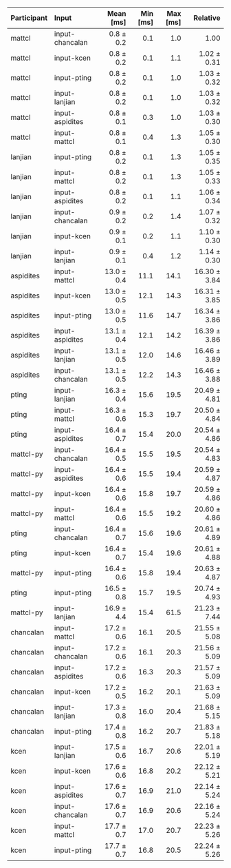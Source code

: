 | Participant | Input | Mean [ms] | Min [ms] | Max [ms] | Relative |
|:---|:---|---:|---:|---:|---:|
| mattcl | input-chancalan | 0.8 ± 0.2 | 0.1 | 1.0 | 1.00 |
| mattcl | input-kcen | 0.8 ± 0.2 | 0.1 | 1.1 | 1.02 ± 0.31 |
| mattcl | input-pting | 0.8 ± 0.2 | 0.1 | 1.0 | 1.03 ± 0.32 |
| mattcl | input-lanjian | 0.8 ± 0.2 | 0.1 | 1.0 | 1.03 ± 0.32 |
| mattcl | input-aspidites | 0.8 ± 0.1 | 0.3 | 1.0 | 1.03 ± 0.30 |
| mattcl | input-mattcl | 0.8 ± 0.1 | 0.4 | 1.3 | 1.05 ± 0.30 |
| lanjian | input-pting | 0.8 ± 0.2 | 0.1 | 1.3 | 1.05 ± 0.35 |
| lanjian | input-mattcl | 0.8 ± 0.2 | 0.1 | 1.3 | 1.05 ± 0.33 |
| lanjian | input-aspidites | 0.8 ± 0.2 | 0.1 | 1.1 | 1.06 ± 0.34 |
| lanjian | input-chancalan | 0.9 ± 0.2 | 0.2 | 1.4 | 1.07 ± 0.32 |
| lanjian | input-kcen | 0.9 ± 0.1 | 0.2 | 1.1 | 1.10 ± 0.30 |
| lanjian | input-lanjian | 0.9 ± 0.1 | 0.4 | 1.2 | 1.14 ± 0.30 |
| aspidites | input-mattcl | 13.0 ± 0.4 | 11.1 | 14.1 | 16.30 ± 3.84 |
| aspidites | input-kcen | 13.0 ± 0.5 | 12.1 | 14.3 | 16.31 ± 3.85 |
| aspidites | input-pting | 13.0 ± 0.5 | 11.6 | 14.7 | 16.34 ± 3.86 |
| aspidites | input-aspidites | 13.1 ± 0.4 | 12.1 | 14.2 | 16.39 ± 3.86 |
| aspidites | input-lanjian | 13.1 ± 0.5 | 12.0 | 14.6 | 16.46 ± 3.89 |
| aspidites | input-chancalan | 13.1 ± 0.5 | 12.2 | 14.3 | 16.46 ± 3.88 |
| pting | input-lanjian | 16.3 ± 0.4 | 15.6 | 19.5 | 20.49 ± 4.81 |
| pting | input-mattcl | 16.3 ± 0.6 | 15.3 | 19.7 | 20.50 ± 4.84 |
| pting | input-aspidites | 16.4 ± 0.7 | 15.4 | 20.0 | 20.54 ± 4.86 |
| mattcl-py | input-chancalan | 16.4 ± 0.5 | 15.5 | 19.5 | 20.54 ± 4.83 |
| mattcl-py | input-aspidites | 16.4 ± 0.6 | 15.5 | 19.4 | 20.59 ± 4.87 |
| mattcl-py | input-kcen | 16.4 ± 0.6 | 15.8 | 19.7 | 20.59 ± 4.86 |
| mattcl-py | input-mattcl | 16.4 ± 0.6 | 15.5 | 19.2 | 20.60 ± 4.86 |
| pting | input-chancalan | 16.4 ± 0.7 | 15.6 | 19.6 | 20.61 ± 4.89 |
| pting | input-kcen | 16.4 ± 0.7 | 15.4 | 19.6 | 20.61 ± 4.88 |
| mattcl-py | input-pting | 16.4 ± 0.6 | 15.8 | 19.4 | 20.63 ± 4.87 |
| pting | input-pting | 16.5 ± 0.8 | 15.7 | 19.5 | 20.74 ± 4.93 |
| mattcl-py | input-lanjian | 16.9 ± 4.4 | 15.4 | 61.5 | 21.23 ± 7.44 |
| chancalan | input-mattcl | 17.2 ± 0.6 | 16.1 | 20.5 | 21.55 ± 5.08 |
| chancalan | input-chancalan | 17.2 ± 0.6 | 16.1 | 20.3 | 21.56 ± 5.09 |
| chancalan | input-aspidites | 17.2 ± 0.6 | 16.3 | 20.3 | 21.57 ± 5.09 |
| chancalan | input-kcen | 17.2 ± 0.5 | 16.2 | 20.1 | 21.63 ± 5.09 |
| chancalan | input-lanjian | 17.3 ± 0.8 | 16.0 | 20.4 | 21.68 ± 5.15 |
| chancalan | input-pting | 17.4 ± 0.8 | 16.2 | 20.7 | 21.83 ± 5.18 |
| kcen | input-lanjian | 17.5 ± 0.6 | 16.7 | 20.6 | 22.01 ± 5.19 |
| kcen | input-kcen | 17.6 ± 0.6 | 16.8 | 20.2 | 22.12 ± 5.21 |
| kcen | input-aspidites | 17.6 ± 0.7 | 16.9 | 21.0 | 22.14 ± 5.24 |
| kcen | input-chancalan | 17.6 ± 0.7 | 16.9 | 20.6 | 22.16 ± 5.24 |
| kcen | input-mattcl | 17.7 ± 0.7 | 17.0 | 20.7 | 22.23 ± 5.26 |
| kcen | input-pting | 17.7 ± 0.7 | 16.8 | 20.5 | 22.24 ± 5.26 |
